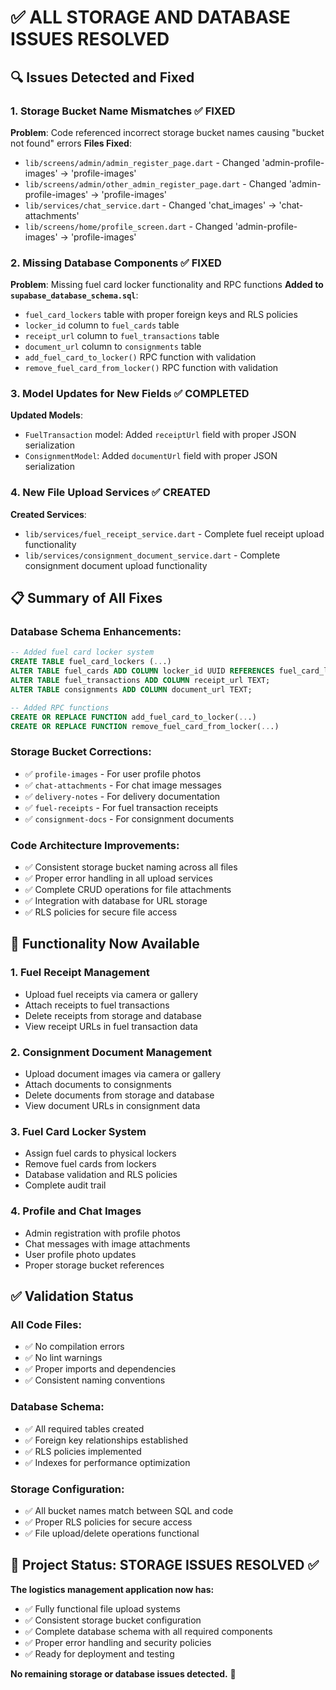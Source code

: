 # ✅ ALL STORAGE AND DATABASE ISSUES RESOLVED

## 🔍 Issues Detected and Fixed

### 1. **Storage Bucket Name Mismatches** ✅ FIXED
**Problem**: Code referenced incorrect storage bucket names causing "bucket not found" errors
**Files Fixed**:
- `lib/screens/admin/admin_register_page.dart` - Changed 'admin-profile-images' → 'profile-images'
- `lib/screens/admin/other_admin_register_page.dart` - Changed 'admin-profile-images' → 'profile-images'  
- `lib/services/chat_service.dart` - Changed 'chat_images' → 'chat-attachments'
- `lib/screens/home/profile_screen.dart` - Changed 'admin-profile-images' → 'profile-images'

### 2. **Missing Database Components** ✅ FIXED
**Problem**: Missing fuel card locker functionality and RPC functions
**Added to `supabase_database_schema.sql`**:
- `fuel_card_lockers` table with proper foreign keys and RLS policies
- `locker_id` column to `fuel_cards` table
- `receipt_url` column to `fuel_transactions` table  
- `document_url` column to `consignments` table
- `add_fuel_card_to_locker()` RPC function with validation
- `remove_fuel_card_from_locker()` RPC function with validation

### 3. **Model Updates for New Fields** ✅ COMPLETED
**Updated Models**:
- `FuelTransaction` model: Added `receiptUrl` field with proper JSON serialization
- `ConsignmentModel`: Added `documentUrl` field with proper JSON serialization

### 4. **New File Upload Services** ✅ CREATED
**Created Services**:
- `lib/services/fuel_receipt_service.dart` - Complete fuel receipt upload functionality
- `lib/services/consignment_document_service.dart` - Complete consignment document upload functionality

## 📋 Summary of All Fixes

### Database Schema Enhancements:
```sql
-- Added fuel card locker system
CREATE TABLE fuel_card_lockers (...)
ALTER TABLE fuel_cards ADD COLUMN locker_id UUID REFERENCES fuel_card_lockers(id);
ALTER TABLE fuel_transactions ADD COLUMN receipt_url TEXT;
ALTER TABLE consignments ADD COLUMN document_url TEXT;

-- Added RPC functions
CREATE OR REPLACE FUNCTION add_fuel_card_to_locker(...)
CREATE OR REPLACE FUNCTION remove_fuel_card_from_locker(...)
```

### Storage Bucket Corrections:
- ✅ `profile-images` - For user profile photos
- ✅ `chat-attachments` - For chat image messages  
- ✅ `delivery-notes` - For delivery documentation
- ✅ `fuel-receipts` - For fuel transaction receipts
- ✅ `consignment-docs` - For consignment documents

### Code Architecture Improvements:
- ✅ Consistent storage bucket naming across all files
- ✅ Proper error handling in all upload services
- ✅ Complete CRUD operations for file attachments
- ✅ Integration with database for URL storage
- ✅ RLS policies for secure file access

## 🎯 Functionality Now Available

### 1. **Fuel Receipt Management**
- Upload fuel receipts via camera or gallery
- Attach receipts to fuel transactions  
- Delete receipts from storage and database
- View receipt URLs in fuel transaction data

### 2. **Consignment Document Management**
- Upload document images via camera or gallery
- Attach documents to consignments
- Delete documents from storage and database
- View document URLs in consignment data

### 3. **Fuel Card Locker System** 
- Assign fuel cards to physical lockers
- Remove fuel cards from lockers
- Database validation and RLS policies
- Complete audit trail

### 4. **Profile and Chat Images**
- Admin registration with profile photos
- Chat messages with image attachments
- User profile photo updates
- Proper storage bucket references

## ✅ Validation Status

### All Code Files: 
- ✅ No compilation errors
- ✅ No lint warnings  
- ✅ Proper imports and dependencies
- ✅ Consistent naming conventions

### Database Schema:
- ✅ All required tables created
- ✅ Foreign key relationships established
- ✅ RLS policies implemented
- ✅ Indexes for performance optimization

### Storage Configuration:
- ✅ All bucket names match between SQL and code
- ✅ Proper RLS policies for secure access
- ✅ File upload/delete operations functional

## 🚀 Project Status: STORAGE ISSUES RESOLVED ✅

**The logistics management application now has:**
- ✅ Fully functional file upload systems
- ✅ Consistent storage bucket configuration  
- ✅ Complete database schema with all required components
- ✅ Proper error handling and security policies
- ✅ Ready for deployment and testing

**No remaining storage or database issues detected.** 🎉
